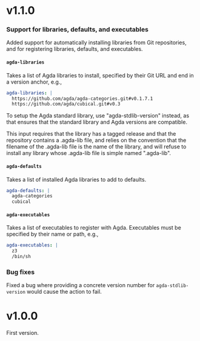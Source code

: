 # v1.1.0

### Support for libraries, defaults, and executables

Added support for automatically installing libraries from Git repositories, and for registering libraries, defaults, and executables.

#### `agda-libraries`

Takes a list of Agda libraries to install, specified by their Git URL and end in a version anchor, e.g.,
```yaml
agda-libraries: |
  https://github.com/agda/agda-categories.git#v0.1.7.1
  https://github.com/agda/cubical.git#v0.3
```
To setup the Agda standard library, use "agda-stdlib-version" instead, as that ensures that the standard library and Agda versions are compatible.

This input requires that the library has a tagged release and that the repository contains a .agda-lib file, and relies on the convention that the filename of the .agda-lib file is the name of the library, and will refuse to install any library whose .agda-lib file is simple named ".agda-lib".

#### `agda-defaults`
Takes a list of installed Agda libraries to add to defaults.
```yaml
agda-defaults: |
  agda-categories
  cubical
```

#### `agda-executables`
Takes a list of executables to register with Agda.
Executables must be specified by their name or path, e.g.,
```yaml
agda-executables: |
  z3
  /bin/sh
```

### Bug fixes
Fixed a bug where providing a concrete version number for `agda-stdlib-version` would cause the action to fail.


# v1.0.0
First version.
